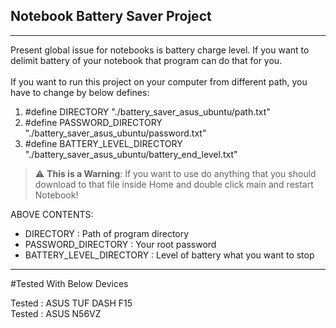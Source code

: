 ## Notebook Battery Saver Project
------------------------------------------------------------------------------------------------------------------------------------------------
Present global issue for notebooks is battery charge level. If you want to delimit battery of your notebook that program can do that for you.
<br />
</a>
<br />
</a>
If you want to run this project on your computer from different path, you have to change by below defines:
<br />
</a>

1) #define DIRECTORY "./battery_saver_asus_ubuntu/path.txt"
2) #define PASSWORD_DIRECTORY "./battery_saver_asus_ubuntu/password.txt"
3) #define BATTERY_LEVEL_DIRECTORY "./battery_saver_asus_ubuntu/battery_end_level.txt"

> :warning: **This is a Warning**: If you want to use do anything that you should download to that file inside Home and double click main and restart Notebook!

ABOVE CONTENTS:
- DIRECTORY : Path of program directory
- PASSWORD_DIRECTORY : Your root password
- BATTERY_LEVEL_DIRECTORY : Level of battery what you want to stop 

------------------------------------------------------------------------------------------------------------------------------------------------
#Tested With Below Devices

Tested : ASUS TUF DASH F15
<br />
</a>
Tested : ASUS N56VZ
